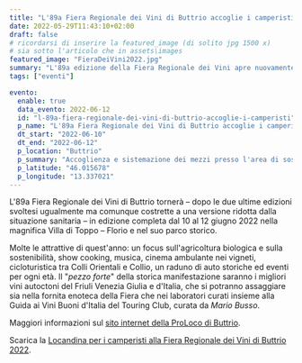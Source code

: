 ```yaml
---
title: "L'89a Fiera Regionale dei Vini di Buttrio accoglie i camperisti"
date: 2022-05-29T11:43:10+02:00
draft: false
# ricordarsi di inserire la featured_image (di solito jpg 1500 x)
# sia sotto l'articolo che in assets\images
featured_image: "FieraDeiVini2022.jpg"
summary: "L'89a edizione della Fiera Regionale dei Vini apre nuovamente le porte ai camperisti ..."
tags: ["eventi"]

evento:
  enable: true
  data_evento: 2022-06-12
  id: "l-89a-fiera-regionale-dei-vini-di-buttrio-accoglie-i-camperisti"
  p_name: "L'89a Fiera Regionale dei Vini di Buttrio accoglie i camperisti"
  dt_start: "2022-06-10"
  dt_end: "2022-06-12"
  p_location: "Buttrio"
  p_summary: "Accoglienza e sistemazione dei mezzi presso l'area di sosta/camper service."
  p_latitude: "46.015678"
  p_longitude: "13.337021"
---
```



L'89a Fiera Regionale dei Vini di Buttrio tornerà – dopo le due ultime edizioni svoltesi ugualmente ma comunque costrette a una versione ridotta dalla situazione sanitaria – in edizione completa dal 10 al 12 giugno 2022 nella magnifica Villa di Toppo – Florio e nel suo parco storico.

Molte le attrattive di quest'anno: un focus sull'agricoltura biologica e sulla sostenibilità, show cooking, musica, cinema ambulante nei vigneti, cicloturistica tra Colli Orientali e Collio, un raduno di auto storiche ed eventi per ogni età. Il "*pezzo forte*" della storica manifestazione saranno i migliori vini autoctoni del Friuli Venezia Giulia e d'Italia, che si potranno assaggiare sia nella fornita enoteca della Fiera che nei laboratori curati insieme alla Guida ai Vini Buoni d'Italia del Touring Club, curata da *Mario Busso*.

Maggiori informazioni sul [sito internet della ProLoco di Buttrio](http://www.buri.it/).

Scarica la [Locandina per i camperisti alla Fiera Regionale dei Vini di Buttrio 2022](FieraRegionaleDeiViniDiButtrio2022.pdf).